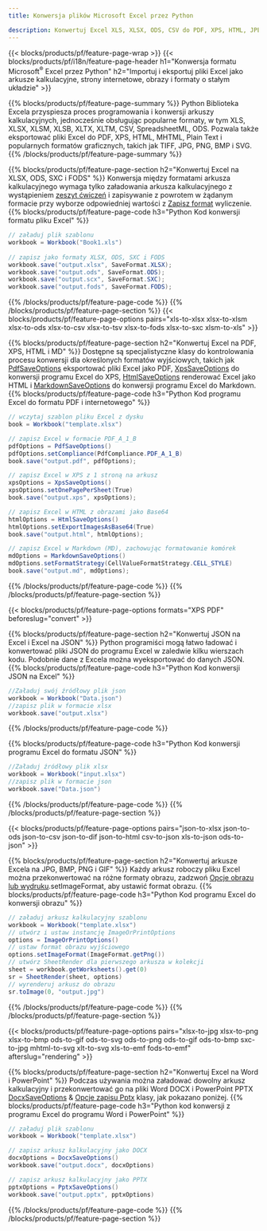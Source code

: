 ```yaml
---
title: Konwersja plików Microsoft Excel przez Python 

description: Konwertuj Excel XLS, XLSX, ODS, CSV do PDF, XPS, HTML, JPEG, HTML i wielu innych popularnych formatów za pomocą zaledwie kilku linijek kodu Python.
---
```

{{< blocks/products/pf/feature-page-wrap >}}
{{< blocks/products/pf/i18n/feature-page-header h1="Konwersja formatu Microsoft<sup>&reg;</sup> Excel przez Python" h2="Importuj i eksportuj pliki Excel jako arkusze kalkulacyjne, strony internetowe, obrazy i formaty o stałym układzie" >}}

{{% blocks/products/pf/feature-page-summary %}}
Python Biblioteka Excela przyspiesza proces programowania i konwersji arkuszy kalkulacyjnych, jednocześnie obsługując popularne formaty, w tym XLS, XLSX, XLSM, XLSB, XLTX, XLTM, CSV, SpreadsheetML, ODS. Pozwala także eksportować pliki Excel do PDF, XPS, HTML, MHTML, Plain Text i popularnych formatów graficznych, takich jak TIFF, JPG, PNG, BMP i SVG.
{{% /blocks/products/pf/feature-page-summary %}}

{{% blocks/products/pf/feature-page-section h2="Konwertuj Excel na XLSX, ODS, SXC i FODS" %}}
Konwersja między formatami arkusza kalkulacyjnego wymaga tylko załadowania arkusza kalkulacyjnego z wystąpieniem [zeszyt ćwiczeń](https://reference.aspose.com/cells/python/asposecells.api/Workbook) i zapisywanie z powrotem w żądanym formacie przy wyborze odpowiedniej wartości z [Zapisz format](https://reference.aspose.com/cells/python/asposecells.api/saveformat) wyliczenie.
{{% blocks/products/pf/feature-page-code h3="Python Kod konwersji formatu pliku Excel" %}}

```cs
// załaduj plik szablonu
workbook = Workbook("Book1.xls")
  
// zapisz jako formaty XLSX, ODS, SXC i FODS
workbook.save("output.xlsx", SaveFormat.XLSX);
workbook.save("output.ods", SaveFormat.ODS);
workbook.save("output.scx", SaveFormat.SXC);
workbook.save("output.fods", SaveFormat.FODS);

```
{{% /blocks/products/pf/feature-page-code %}}
{{% /blocks/products/pf/feature-page-section %}}
{{< blocks/products/pf/feature-page-options pairs="xls-to-xlsx xlsx-to-xlsm xlsx-to-ods xlsx-to-csv xlsx-to-tsv xlsx-to-fods xlsx-to-sxc xlsm-to-xls" >}}


{{% blocks/products/pf/feature-page-section h2="Konwertuj Excel na PDF, XPS, HTML i MD" %}}
Dostępne są specjalistyczne klasy do kontrolowania procesu konwersji dla określonych formatów wyjściowych, takich jak [PdfSaveOptions](https://reference.aspose.com/cells/python/asposecells.api/PdfSaveOptions) eksportować pliki Excel jako PDF, [XpsSaveOptions](https://reference.aspose.com/cells/python/asposecells.api/XpsSaveOptions) do konwersji programu Excel do XPS, [HtmlSaveOptions](https://reference.aspose.com/cells/python/asposecells.api/HtmlSaveOptions) renderować Excel jako HTML i [MarkdownSaveOptions](https://reference.aspose.com/cells/python/asposecells.api/MarkdownSaveOptions) do konwersji programu Excel do Markdown. 
{{% blocks/products/pf/feature-page-code h3="Python Kod programu Excel do formatu PDF i internetowego" %}}

```cs
// wczytaj szablon pliku Excel z dysku
book = Workbook("template.xlsx")

// zapisz Excel w formacie PDF_A_1_B
pdfOptions = PdfSaveOptions()
pdfOptions.setCompliance(PdfCompliance.PDF_A_1_B)
book.save("output.pdf", pdfOptions);

// zapisz Excel w XPS z 1 stroną na arkusz
xpsOptions = XpsSaveOptions()
xpsOptions.setOnePagePerSheet(True)
book.save("output.xps", xpsOptions);

// zapisz Excel w HTML z obrazami jako Base64
htmlOptions = HtmlSaveOptions()
htmlOptions.setExportImagesAsBase64(True)
book.save("output.html", htmlOptions);

// zapisz Excel w Markdown (MD), zachowując formatowanie komórek
mdOptions = MarkdownSaveOptions()
mdOptions.setFormatStrategy(CellValueFormatStrategy.CELL_STYLE)
book.save("output.md", mdOptions);

```
{{% /blocks/products/pf/feature-page-code %}}
{{% /blocks/products/pf/feature-page-section %}}

{{< blocks/products/pf/feature-page-options formats="XPS PDF" beforeslug="convert" >}}

{{% blocks/products/pf/feature-page-section h2="Konwertuj JSON na Excel i Excel na JSON" %}}
Python programiści mogą łatwo ładować i konwertować pliki JSON do programu Excel w zaledwie kilku wierszach kodu. Podobnie dane z Excela można wyeksportować do danych JSON.
{{% blocks/products/pf/feature-page-code h3="Python Kod konwersji JSON na Excel" %}}
```cs
//Załaduj swój źródłowy plik json
workbook = Workbook("Data.json")
//zapisz plik w formacie xlsx
workbook.save("output.xlsx")

```
{{% /blocks/products/pf/feature-page-code %}}

{{% blocks/products/pf/feature-page-code h3="Python Kod konwersji programu Excel do formatu JSON" %}}
```cs
//Załaduj źródłowy plik xlsx
workbook = Workbook("input.xlsx")
//zapisz plik w formacie json
workbook.save("Data.json")

```
{{% /blocks/products/pf/feature-page-code %}}
{{% /blocks/products/pf/feature-page-section %}}

{{< blocks/products/pf/feature-page-options pairs="json-to-xlsx json-to-ods json-to-csv json-to-dif json-to-html csv-to-json xls-to-json ods-to-json" >}}

{{% blocks/products/pf/feature-page-section h2="Konwertuj arkusze Excela na JPG, BMP, PNG i GIF" %}}
Każdy arkusz roboczy pliku Excel można przekonwertować na różne formaty obrazu, zadzwoń [Opcje obrazu lub wydruku](https://reference.aspose.com/cells/python/asposecells.api/ImageOrPrintOptions).setImageFormat, aby ustawić format obrazu. 
{{% blocks/products/pf/feature-page-code h3="Python Kod programu Excel do konwersji obrazu" %}}
```cs
// załaduj arkusz kalkulacyjny szablonu
workbook = Workbook("template.xlsx")
// utwórz i ustaw instancję ImageOrPrintOptions
options = ImageOrPrintOptions()
// ustaw format obrazu wyjściowego
options.setImageFormat(ImageFormat.getPng())
// utwórz SheetRender dla pierwszego arkusza w kolekcji
sheet = workbook.getWorksheets().get(0)
sr = SheetRender(sheet, options)
// wyrenderuj arkusz do obrazu
sr.toImage(0, "output.jpg")

```
{{% /blocks/products/pf/feature-page-code %}}
{{% /blocks/products/pf/feature-page-section %}}

{{< blocks/products/pf/feature-page-options pairs="xlsx-to-jpg xlsx-to-png xlsx-to-bmp ods-to-gif ods-to-svg ods-to-png ods-to-gif ods-to-bmp sxc-to-jpg mhtml-to-svg xlt-to-svg xls-to-emf fods-to-emf" afterslug="rendering" >}}

{{% blocks/products/pf/feature-page-section h2="Konwertuj Excel na Word i PowerPoint" %}}
Podczas używania można załadować dowolny arkusz kalkulacyjny i przekonwertować go na pliki Word DOCX i PowerPoint PPTX [DocxSaveOptions](https://reference.aspose.com/cells/python/asposecells.api/DocxSaveOptions) & [Opcje zapisu Pptx](https://reference.aspose.com/cells/python/asposecells.api/PptxSaveOptions) klasy, jak pokazano poniżej.
{{% blocks/products/pf/feature-page-code h3="Python kod konwersji z programu Excel do programu Word i PowerPoint" %}}
```cs
// załaduj plik szablonu
workbook = Workbook("template.xlsx")

// zapisz arkusz kalkulacyjny jako DOCX
docxOptions = DocxSaveOptions()
workbook.save("output.docx", docxOptions)

// zapisz arkusz kalkulacyjny jako PPTX
pptxOptions = PptxSaveOptions()
workbook.save("output.pptx", pptxOptions)

```
{{% /blocks/products/pf/feature-page-code %}}
{{% /blocks/products/pf/feature-page-section %}}
